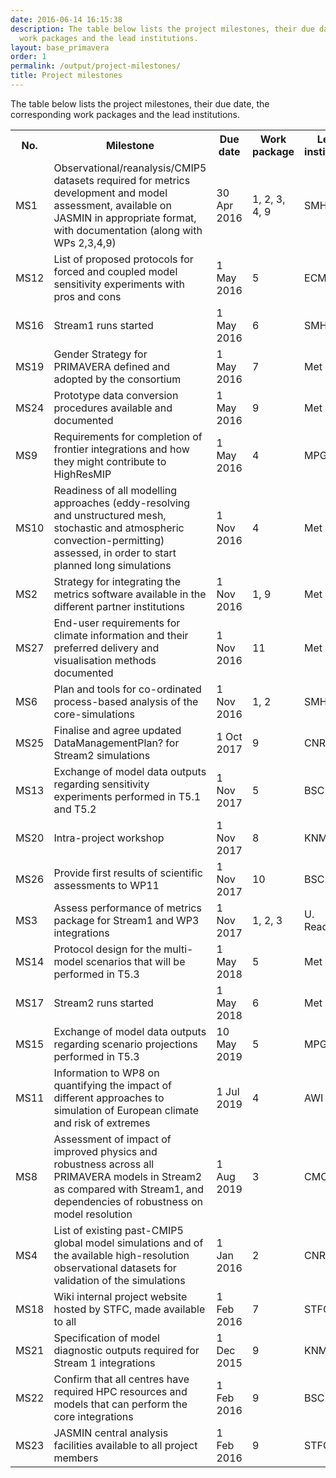 ```yaml
---
date: 2016-06-14 16:15:38
description: The table below lists the project milestones, their due date, the corresponding
  work packages and the lead institutions.
layout: base_primavera
order: 1
permalink: /output/project-milestones/
title: Project milestones
---
```


<p>The table below lists the project milestones, their due date, the corresponding work packages and the lead institutions.</p>
<table class="table">
<tbody>
<tr><th>No.</th><th>Milestone</th><th>Due date</th><th>Work package</th><th>Lead institution</th></tr>
<tr>
<td>MS1</td>
<td>Observational/reanalysis/CMIP5 datasets required for metrics development and model assessment, available on JASMIN in appropriate format, with documentation (along with WPs 2,3,4,9)</td>
<td>30 Apr 2016</td>
<td>1, 2, 3, 4, 9</td>
<td>SMHI</td>
</tr>
<tr>
<td>MS12</td>
<td>List of proposed protocols for forced and coupled model sensitivity experiments with pros and cons</td>
<td>1 May 2016</td>
<td>5</td>
<td>ECMWF</td>
</tr>
<tr>
<td>MS16</td>
<td>Stream1 runs started</td>
<td>1 May 2016</td>
<td>6</td>
<td>SMHI</td>
</tr>
<tr>
<td>MS19</td>
<td>Gender Strategy for PRIMAVERA defined and adopted by the consortium</td>
<td>1 May 2016</td>
<td>7</td>
<td>Met Office</td>
</tr>
<tr>
<td>MS24</td>
<td>Prototype data conversion procedures available and documented</td>
<td>1 May 2016</td>
<td>9</td>
<td>Met Office</td>
</tr>
<tr>
<td>MS9</td>
<td>Requirements for completion of frontier integrations and how they might contribute to HighResMIP</td>
<td>1 May 2016</td>
<td>4</td>
<td>MPG</td>
</tr>
<tr>
<td>MS10</td>
<td>Readiness of all modelling approaches (eddy-resolving and unstructured mesh, stochastic and atmospheric convection-permitting) assessed, in order to start planned long simulations</td>
<td>1 Nov 2016</td>
<td>4</td>
<td>Met Office</td>
</tr>
<tr>
<td>MS2</td>
<td>Strategy for integrating the metrics software available in the different partner institutions</td>
<td>1 Nov 2016</td>
<td>1, 9</td>
<td>Met Office</td>
</tr>
<tr>
<td>MS27</td>
<td>End-user requirements for climate information and their preferred delivery and visualisation methods documented</td>
<td>1 Nov 2016</td>
<td>11</td>
<td>Met Office</td>
</tr>
<tr>
<td>MS6</td>
<td>Plan and tools for co-ordinated process-based analysis of the core-simulations</td>
<td>1 Nov 2016</td>
<td>1, 2</td>
<td>SMHI</td>
</tr>
<tr>
<td>MS25</td>
<td>Finalise and agree updated DataManagementPlan? for Stream2 simulations</td>
<td>1 Oct 2017</td>
<td>9</td>
<td>CNR</td>
</tr>
<tr>
<td>MS13</td>
<td>Exchange of model data outputs regarding sensitivity experiments performed in T5.1 and T5.2</td>
<td>1 Nov 2017</td>
<td>5</td>
<td>BSC</td>
</tr>
<tr>
<td>MS20</td>
<td>Intra-project workshop</td>
<td>1 Nov 2017</td>
<td>8</td>
<td>KNMI</td>
</tr>
<tr>
<td>MS26</td>
<td>Provide first results of scientific assessments to WP11</td>
<td>1 Nov 2017</td>
<td>10</td>
<td>BSC</td>
</tr>
<tr>
<td>MS3</td>
<td>Assess performance of metrics package for Stream1 and WP3 integrations</td>
<td>1 Nov 2017</td>
<td>1, 2, 3</td>
<td>U. Reading</td>
</tr>
<tr>
<td>MS14</td>
<td>Protocol design for the multi-model scenarios that will be performed in T5.3</td>
<td>1 May 2018</td>
<td>5</td>
<td>Met Office</td>
</tr>
<tr>
<td>MS17</td>
<td>Stream2 runs started</td>
<td>1 May 2018</td>
<td>6</td>
<td>Met Office</td>
</tr>
<tr>
<td>MS15</td>
<td>Exchange of model data outputs regarding scenario projections performed in T5.3</td>
<td>10 May 2019</td>
<td>5</td>
<td>MPG</td>
</tr>
<tr>
<td>MS11</td>
<td>Information to WP8 on quantifying the impact of different approaches to simulation of European climate and risk of extremes</td>
<td>1 Jul 2019</td>
<td>4</td>
<td>AWI</td>
</tr>
<tr>
<td>MS8</td>
<td>Assessment of impact of improved physics and robustness across all PRIMAVERA models in Stream2 as compared with Stream1, and dependencies of robustness on model resolution</td>
<td>1 Aug 2019</td>
<td>3</td>
<td>CMCC</td>
</tr>
<tr>
<td>MS4</td>
<td>List of existing past-CMIP5 global model simulations and of the available high-resolution observational datasets for validation of the simulations</td>
<td>1 Jan 2016</td>
<td>2</td>
<td>CNR</td>
</tr>
<tr>
<td>MS18</td>
<td>Wiki internal project website hosted by STFC, made available to all</td>
<td>1 Feb 2016</td>
<td>7</td>
<td>STFC</td>
</tr>
<tr>
<td>MS21</td>
<td>Specification of model diagnostic outputs required for Stream 1 integrations</td>
<td>1 Dec 2015</td>
<td>9</td>
<td>KNMI</td>
</tr>
<tr>
<td>MS22</td>
<td>Confirm that all centres have required HPC resources and models that can perform the core integrations</td>
<td>1 Feb 2016</td>
<td>9</td>
<td>BSC</td>
</tr>
<tr>
<td>MS23</td>
<td>JASMIN central analysis facilities available to all project members</td>
<td>1 Feb 2016</td>
<td>9</td>
<td>STFC</td>
</tr>
</tbody>
</table>
